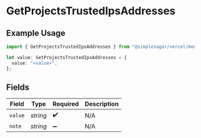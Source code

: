 # GetProjectsTrustedIpsAddresses

## Example Usage

```typescript
import { GetProjectsTrustedIpsAddresses } from "@simplesagar/vercel/models/getprojectsop.js";

let value: GetProjectsTrustedIpsAddresses = {
  value: "<value>",
};
```

## Fields

| Field              | Type               | Required           | Description        |
| ------------------ | ------------------ | ------------------ | ------------------ |
| `value`            | *string*           | :heavy_check_mark: | N/A                |
| `note`             | *string*           | :heavy_minus_sign: | N/A                |